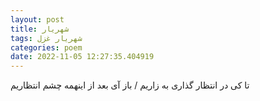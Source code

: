 ```yaml
---
layout: post
title: شهریار
tags: شهریار غزل
categories: poem
date: 2022-11-05 12:27:35.404919
---
```


تا کی در انتظار گذاری به زاریم / باز آی بعد از اینهمه چشم انتظاریم
